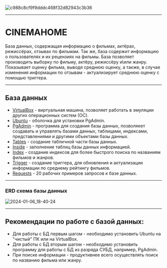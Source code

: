 ![c988c8cf9f9dddc468f32d82943c3b36](https://github.com/NiKSaN11/Cinema_home/assets/126002033/c55c69ff-2d3d-40b7-890e-14900dbaa5ca)
___
# **CINEMAHOME**

База данных, содержащая информацию о фильмах, актёрах, режиссёрах, отзывах по фильмам. Так же, база содержит информацию о пользователях и их рецензиях на фильмы. База позволяет производить выборку по фильму, актёру, режиссёру и\или жанру. Показывает оценку фильма, выводя среднюю оценку, а также, в случае изменения информации по отзывам - актуализирует среднюю оценку с помощью триггера.
___

## **База данных**
+ [VirtualBox](https://www.virtualbox.org/) - виртуальная машина, позволяет работать в эмуляции других операционных систем (ОС).
+ [Ubuntu](https://ubuntu.com/download) - оболочка для установки PgAdmin.
+ [PgAdmin](https://www.pgadmin.org/download/) - программа для создания базы данных, позволяеет создавать и управлять базами данных, таблицами, индексами, представлениями и другими объектами базы данных.
+ [Tables](https://github.com/NiKSaN11/Cinema_home/blob/main/CREATE_sql.txt) - создание табличной части базы данных.
+ [Inside](https://github.com/NiKSaN11/Cinema_home/blob/main/INSIDE_sql.txt) - заполнение таблиц базы данных информацией.
+ [Index](https://github.com/NiKSaN11/Cinema_home/blob/main/INDEX_sql.txt) - создание индексов для более быстрого поиска по названиям фильмов и жанров.
+ [Trigger](https://github.com/NiKSaN11/Cinema_home/blob/main/TRIGGER_sql.txt) - создание триггера, для обновления и актуализации информации по среднему рейтингу фильмов.
+ [Requests](https://github.com/NiKSaN11/Cinema_home/blob/main/REQUESTS_sql.txt) - 20 рабочих примеров запросов к базе данных.
___
### **ERD схема базы данных**
![2024-01-06_18-40-24](https://github.com/NiKSaN11/Cinema_home/assets/126002033/10904bab-8ba6-4f64-878e-aba8a5decb9f)
___
## **Рекомендации по работе с базой данных:**
+ Для работы с БД первым шагом - необходимо установить Ubuntu на "чистый" ПК или на VirtualBox.
+ Для работы с БД вторым шагом - необходимо установить программу для работы с БД из разряда СУБД, например, PgAdmin.
+ При поиске информации - продуктивнее всего осуществлять поиск по названию фильма или жанру.
